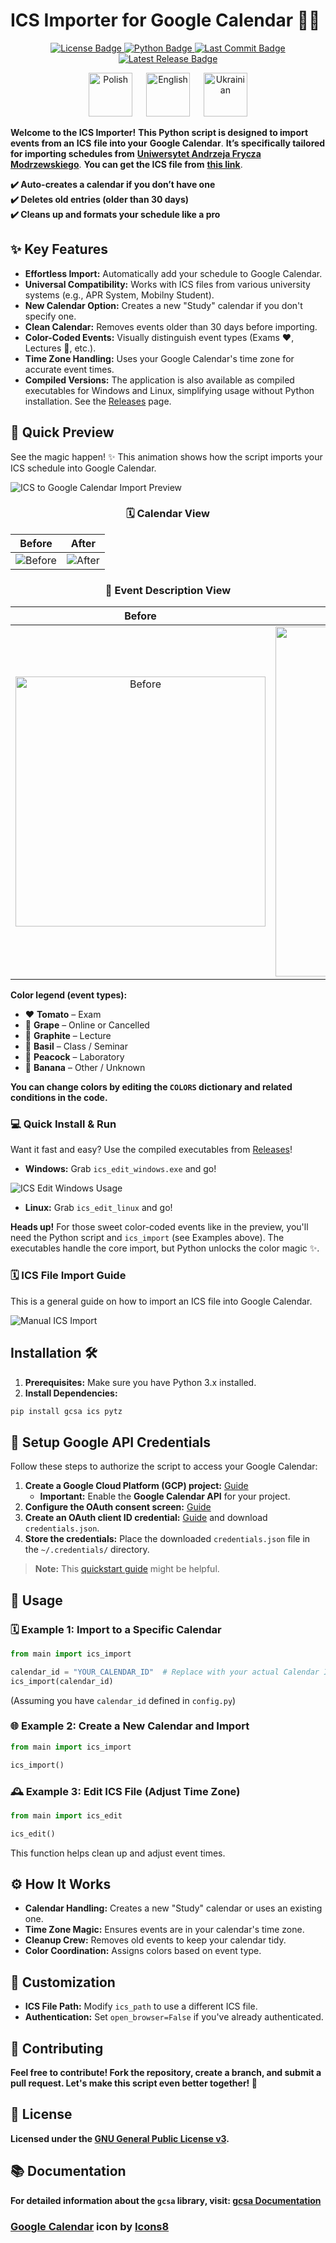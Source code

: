 # **ICS Importer for Google Calendar** 📅✨

<p align="center">
  <a href="https://github.com/Anghkooey/uafm_ical/blob/main/LICENSE">
    <img src="https://img.shields.io/github/license/Anghkooey/uafm_ical?style=for-the-badge" alt="License Badge">
  </a>
  <a href="https://www.python.org/">
    <img src="https://img.shields.io/badge/Python-3776AB?style=for-the-badge&logo=python&logoColor=white" alt="Python Badge">
  </a>
  <a href="https://github.com/Anghkooey/uafm_ical/commits/main">
    <img src="https://img.shields.io/github/last-commit/Anghkooey/uafm_ical?style=for-the-badge" alt="Last Commit Badge">
  </a>
  <a href="https://github.com/Anghkooey/uafm_ical/releases">
    <img src="https://img.shields.io/github/release/Anghkooey/uafm_ical?style=for-the-badge" alt="Latest Release Badge">
  </a>
</p>

<p align="center">
  <a href="docs/pl.md"><img src="docs/flags/pl_icon.svg" width="70" alt="Polish"></a>
  <a>  </a>
  <a href="README.md"><img src="docs/flags/en_icon.svg" width="70" alt="English"></a>
  <a>  </a>
  <a href="docs/ua.md"><img src="docs/flags/ua_icon.svg" width="70" alt="Ukrainian"></a>
</p>

**Welcome to the ICS Importer!** **This Python script is designed to import events from an** **ICS** **file into your** **Google Calendar**. **It’s specifically tailored for importing schedules from** [**Uniwersytet Andrzeja Frycza Modrzewskiego**](https://uafm.edu.pl/). **You can get the ICS file from** **[this link](https://dziekanat.uafm.edu.pl/Plany/PlanyGrup)**.

**✔️ Auto-creates a calendar if you don’t have one  
✔️ Deletes old entries (older than 30 days)  
✔️ Cleans up and formats your schedule like a pro**

## ✨ Key Features

- **Effortless Import:** Automatically add your schedule to Google Calendar.
- **Universal Compatibility:** Works with ICS files from various university systems (e.g., APR System, Mobilny Student).
- **New Calendar Option:** Creates a new "Study" calendar if you don't specify one.
- **Clean Calendar:** Removes events older than 30 days before importing.
- **Color-Coded Events:** Visually distinguish event types (Exams ❤️, Lectures 🖤, etc.).
- **Time Zone Handling:** Uses your Google Calendar's time zone for accurate event times.
- **Compiled Versions:** The application is also available as compiled executables for Windows and Linux, simplifying usage without Python installation. See the [Releases](https://github.com/Anghkooey/uafm_ical/releases) page.

## 🚀 Quick Preview

See the magic happen! ✨ This animation shows how the script imports your ICS schedule into Google Calendar.

![ICS to Google Calendar Import Preview](docs/preview/preview.gif)

<div align="center">
<h3>🗓️ Calendar View</h3>
</div>

|                      **Before**                      |                     **After**                      |
| :--------------------------------------------------: | :------------------------------------------------: |
| ![Before](docs/preview/pictures/calendar_before.png) | ![After](docs/preview/pictures/calendar_after.png) |

<div align="center">
  <h3><strong>📝 Event Description View</strong></h3>
</div>

|                                     **Before**                                     |                                    **After**                                     |
| :--------------------------------------------------------------------------------: | :------------------------------------------------------------------------------: |
| <img src="docs/preview/pictures/description_before.png" alt="Before" width="400"/> | <img src="docs/preview/pictures/description_after.png" alt="After" width="560"/> |

**Color legend (event types):**

- ❤️ **Tomato** – Exam
- 💜 **Grape** – Online or Cancelled
- 🖤 **Graphite** – Lecture
- 💚 **Basil** – Class / Seminar
- 💙 **Peacock** – Laboratory
- 💛 **Banana** – Other / Unknown

**You can change colors by editing the `COLORS` dictionary and related conditions in the code.**

### 💻 Quick Install & Run

Want it fast and easy? Use the compiled executables from [Releases](https://github.com/Anghkooey/uafm_ical/releases)!

- **Windows:** Grab `ics_edit_windows.exe` and go!

![ICS Edit Windows Usage](docs/preview/ics_edit_windows.gif)

- **Linux:** Grab `ics_edit_linux` and go!

**Heads up!** For those sweet color-coded events like in the preview, you'll need the Python script and `ics_import` (see Examples above). The executables handle the core import, but Python unlocks the color magic ✨.

### 🗓️ ICS File Import Guide

This is a general guide on how to import an ICS file into Google Calendar.

![Manual ICS Import](docs/preview/manual_import.gif)

## **Installation** 🛠️

1. **Prerequisites:** Make sure you have Python 3.x installed.
2. **Install Dependencies:**

```bash
pip install gcsa ics pytz
```

## 🔑 Setup Google API Credentials

Follow these steps to authorize the script to access your Google Calendar:

1. **Create a Google Cloud Platform (GCP) project:** [Guide](https://developers.google.com/workspace/guides/create-project)
   - **Important:** Enable the **Google Calendar API** for your project.
2. **Configure the OAuth consent screen:** [Guide](https://developers.google.com/workspace/guides/configure-oauth-consent)
3. **Create an OAuth client ID credential:** [Guide](https://developers.google.com/workspace/guides/create-credentials#oauth-client-id) and download `credentials.json`.
4. **Store the credentials:** Place the downloaded `credentials.json` file in the `~/.credentials/` directory.

> **Note:** This [quickstart guide](https://developers.google.com/workspace/calendar/api/quickstart/python) might be helpful.

## 🎉 Usage

### 🗓️ Example 1: Import to a Specific Calendar

```python
from main import ics_import

calendar_id = "YOUR_CALENDAR_ID"  # Replace with your actual Calendar ID
ics_import(calendar_id)
```

(Assuming you have `calendar_id` defined in `config.py`)

### 🌐 Example 2: Create a New Calendar and Import

```python
from main import ics_import

ics_import()
```

### 🕰️ Example 3: Edit ICS File (Adjust Time Zone)

```python
from main import ics_edit

ics_edit()
```

This function helps clean up and adjust event times.

## ⚙️ How It Works

- **Calendar Handling:** Creates a new "Study" calendar or uses an existing one.
- **Time Zone Magic:** Ensures events are in your calendar's time zone.
- **Cleanup Crew:** Removes old events to keep your calendar tidy.
- **Color Coordination:** Assigns colors based on event type.

## 🎨 Customization

- **ICS File Path:** Modify `ics_path` to use a different ICS file.
- **Authentication:** Set `open_browser=False` if you've already authenticated.

## 🤝 Contributing

**Feel free to contribute! Fork the repository, create a branch, and submit a pull request. Let's make this script even better together! 💪**

## 📜 License

**Licensed under the [GNU General Public License v3](https://www.google.com/search?q=LICENSE).**

## 📚 Documentation

**For detailed information about the `gcsa` library, visit: [gcsa Documentation](https://google-calendar-simple-api.readthedocs.io/en/latest/index.html)**

### <a target="_blank" href="https://icons8.com/icon/Xm1BwlEApHW6/google-calendar">Google Calendar</a> icon by <a target="_blank" href="https://icons8.com">Icons8</a>
